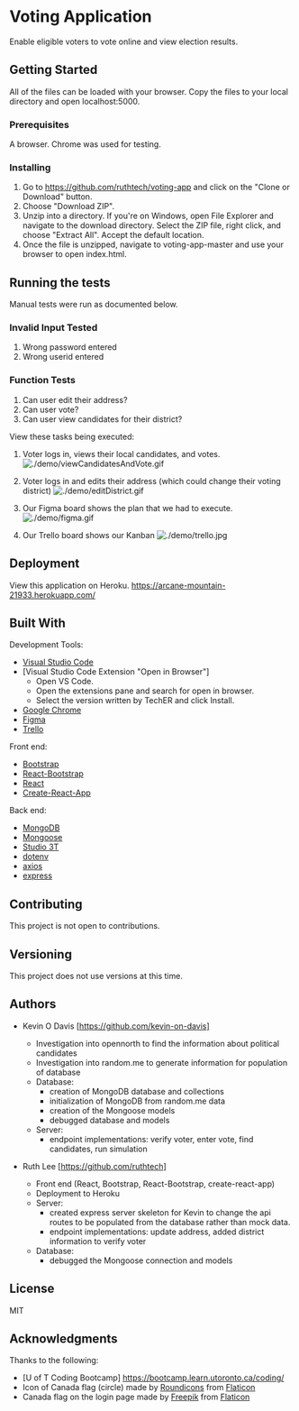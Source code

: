# Voting Application
Enable eligible voters to vote online and view election results. 

## Getting Started
All of the files can be loaded with your browser. Copy the files to your local directory and open localhost:5000.

### Prerequisites
A browser. Chrome was used for testing. 

### Installing
1. Go to https://github.com/ruthtech/voting-app and click on the "Clone or Download" button. 
2. Choose "Download ZIP". 
3. Unzip into a directory. If you're on Windows, open File Explorer and navigate to the download directory. Select the ZIP file, right click, and choose "Extract All". Accept the default location.
4. Once the file is unzipped, navigate to voting-app-master and use your browser to open index.html.


## Running the tests

Manual tests were run as documented below.

### Invalid Input Tested
1. Wrong password entered
2. Wrong userid entered

### Function Tests
1. Can user edit their address?
2. Can user vote? 
3. Can user view candidates for their district?

View these tasks being executed:

1. Voter logs in, views their local candidates, and votes.
![./demo/viewCandidatesAndVote.gif](./demo/viewCandidatesAndVote.gif)

2. Voter logs in and edits their address (which could change their voting district)
![./demo/editDistrict.gif](./demo/editDistrict.gif)

3. Our Figma board shows the plan that we had to execute.
![./demo/figma.gif](./demo/figma.gif)

4. Our Trello board shows our Kanban
![./demo/trello.jpg](./demo/trello.jpg)


## Deployment
View this application on Heroku.  https://arcane-mountain-21933.herokuapp.com/

## Built With
Development Tools:
  * [Visual Studio Code](https://code.visualstudio.com/docs/setup/setup-overview)
  * [Visual Studio Code Extension "Open in Browser"] 
    * Open VS Code.
    * Open the extensions pane and search for open in browser.
    * Select the version written by TechER and click Install.
  * [Google Chrome](https://www.google.com/chrome/browser/desktop/index.html)
  * [Figma](https://www.figma.com)
  * [Trello](https://trello.com/)

Front end:
  * [Bootstrap](https://getbootstrap.com)
  * [React-Bootstrap](https://react-bootstrap.github.io/)
  * [React](https://reactjs.org/)
  * [Create-React-App](https://github.com/facebook/create-react-app)

Back end:
  * [MongoDB](https://www.mongodb.com/)
  * [Mongoose](https://www.npmjs.com/package/mongoose)
  * [Studio 3T](https://studio3t.com/)
  * [dotenv](https://www.npmjs.com/package/dotenv)
  * [axios](https://www.npmjs.com/package/axios)
  * [express](https://www.npmjs.com/package/express)


## Contributing
This project is not open to contributions.

## Versioning
This project does not use versions at this time. 

## Authors
* Kevin O Davis [https://github.com/kevin-on-davis]
   * Investigation into opennorth to find the information about political candidates
   * Investigation into random.me to generate information for population of database
   * Database: 
      * creation of MongoDB database and collections
      * initialization of MongoDB from random.me data
      * creation of the Mongoose models
      * debugged database and models
   * Server: 
      * endpoint implementations: verify voter, enter vote, find candidates, run simulation


* Ruth Lee [https://github.com/ruthtech]
   * Front end (React, Bootstrap, React-Bootstrap, create-react-app)
   * Deployment to Heroku
   * Server: 
       * created express server skeleton for Kevin to change the api routes to be populated from the database rather than mock data. 
       * endpoint implementations: update address, added district information to verify voter 
   * Database: 
       * debugged the Mongoose connection and models

## License
MIT

## Acknowledgments
Thanks to the following:
* [U of T Coding Bootcamp] https://bootcamp.learn.utoronto.ca/coding/
* Icon of Canada flag (circle) made by [Roundicons](https://www.flaticon.com/authors/roundicons) from [Flaticon](https://www.flaticon.com/)
* Canada flag on the login page made by [Freepik](https://www.flaticon.com/authors/freepik) from [Flaticon](https://www.flaticon.com)


  
